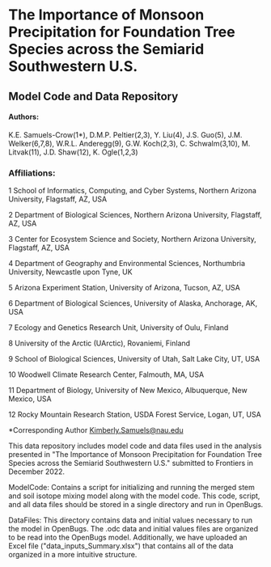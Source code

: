 # The Importance of Monsoon Precipitation for Foundation Tree Species across the Semiarid Southwestern U.S.

## Model Code and Data Repository

#### Authors: 

K.E. Samuels-Crow(1*), D.M.P. Peltier(2,3), Y. Liu(4), J.S. Guo(5), J.M. Welker(6,7,8), W.R.L. Anderegg(9), G.W. Koch(2,3), C. Schwalm(3,10), M. Litvak(11), J.D. Shaw(12), K. Ogle(1,2,3)

### Affiliations:

1 School of Informatics, Computing, and Cyber Systems, Northern Arizona University, Flagstaff, AZ, USA

2 Department of Biological Sciences, Northern Arizona University, Flagstaff, AZ, USA

3 Center for Ecosystem Science and Society, Northern Arizona University, Flagstaff, AZ, USA

4 Department of Geography and Environmental Sciences, Northumbria University, Newcastle upon Tyne, UK

5 Arizona Experiment Station, University of Arizona, Tucson, AZ, USA

6 Department of Biological Sciences, University of Alaska, Anchorage, AK, USA

7 Ecology and Genetics Research Unit, University of Oulu, Finland

8 University of the Arctic (UArctic), Rovaniemi, Finland

9 School of Biological Sciences, University of Utah, Salt Lake City, UT, USA

10 Woodwell Climate Research Center, Falmouth, MA, USA

11 Department of Biology, University of New Mexico, Albuquerque, New Mexico, USA

12 Rocky Mountain Research Station, USDA Forest Service, Logan, UT, USA

*Corresponding Author
Kimberly.Samuels@nau.edu

This data repository includes model code and data files used in the analysis presented in "The Importance of Monsoon Precipitation for Foundation Tree Species across the Semiarid Southwestern U.S." submitted to Frontiers in December 2022.

ModelCode: Contains a script for initializing and running the merged stem and soil isotope mixing model along with the model code. This code, script, and all data files should be stored in a single directory and run in OpenBugs.

DataFiles: This directory contains data and initial values necessary to run the model in OpenBugs. The .odc data and initial values files are organized to be read into the OpenBugs model. Additionally, we have uploaded an Excel file ("data_inputs_Summary.xlsx") that contains all of the data organized in a more intuitive structure.
